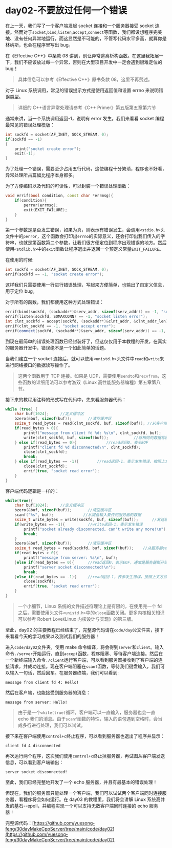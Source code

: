 # day02-不要放过任何一个错误

在上一天，我们写了一个客户端发起 socket 连接和一个服务器接受 socket 连接。然而对于`socket`,`bind`,`listen`,`accept`,`connect`等函数，我们都设想程序完美地、没有任何异常地运行，而这显然是不可能的，不管写代码水平多高，就算你是林纳斯，也会在程序里写出 bug。

在《Effective C++》中条款 08 讲到，别让异常逃离析构函数。在这里我拓展一下，我们不应该放过每一个异常，否则在大型项目开发中一定会遇到很难定位的 bug！

> 具体信息可以参考《Effective C++》原书条款 08，这里不再赘述。

对于 Linux 系统调用，常见的错误提示方式是使用返回值和设置 errno 来说明错误类型。

> 详细的 C++语言异常处理请参考《C++ Primer》第五版第五章第六节

通常来讲，当一个系统调用返回-1，说明有 error 发生。我们来看看 socket 编程最常见的错误处理模版：

```cpp
int sockfd = socket(AF_INET, SOCK_STREAM, 0);
if(sockfd == -1)
{
    print("socket create error");
    exit(-1);
}
```

为了处理一个错误，需要至少占用五行代码，这使编程十分繁琐，程序也不好看，异常处理所占篇幅比程序本身都多。

为了方便编码以及代码的可读性，可以封装一个错误处理函数：

```cpp
void errif(bool condition, const char *errmsg){
    if(condition){
        perror(errmsg);
        exit(EXIT_FAILURE);
    }
}
```

第一个参数是是否发生错误，如果为真，则表示有错误发生，会调用`<stdio.h>`头文件中的`perror`，这个函数会打印出`errno`的实际意义，还会打印出我们传入的字符串，也就是第函数第二个参数，让我们很方便定位到程序出现错误的地方。然后使用`<stdlib.h>`中的`exit`函数让程序退出并返回一个预定义常量`EXIT_FAILURE`。

在使用的时候:

```cpp
int sockfd = socket(AF_INET, SOCK_STREAM, 0);
errif(sockfd == -1, "socket create error");
```

这样我们只需要使用一行进行错误处理，写起来方便简单，也输出了自定义信息，用于定位 bug。

对于所有的函数，我们都使用这种方式处理错误：

```cpp
errif(bind(sockfd, (sockaddr*)&serv_addr, sizeof(serv_addr)) == -1, "socket bind error");
errif(listen(sockfd, SOMAXCONN) == -1, "socket listen error");
int clnt_sockfd = accept(sockfd, (sockaddr*)&clnt_addr, &clnt_addr_len);
errif(clnt_sockfd == -1, "socket accept error");
errif(connect(sockfd, (sockaddr*)&serv_addr, sizeof(serv_addr)) == -1, "socket connect error");
```

到现在最简单的错误处理函数已经封装好了，但这仅仅用于本教程的开发，在真实的服务器开发中，错误绝不是一个如此简单的话题。

当我们建立一个 socket 连接后，就可以使用`<unistd.h>`头文件中`read`和`write`来进行网络接口的数据读写操作了。

> 这两个函数用于 TCP 连接。如果是 UDP，需要使用`sendto`和`recvfrom`，这些函数的详细用法可以参考游双《Linux 高性能服务器编程》第五章第八节。

接下来的教程用注释的形式写在代码中，先来看服务器代码：

```cpp
while (true) {
    char buf[1024];     //定义缓冲区
    bzero(&buf, sizeof(buf));       //清空缓冲区
    ssize_t read_bytes = read(clnt_sockfd, buf, sizeof(buf)); //从客户端socket读到缓冲区，返回已读数据大小
    if(read_bytes > 0){
        printf("message from client fd %d: %s\n", clnt_sockfd, buf);
        write(clnt_sockfd, buf, sizeof(buf));           //将相同的数据写回到客户端
    } else if(read_bytes == 0){             //read返回0，表示EOF
        printf("client fd %d disconnected\n", clnt_sockfd);
        close(clnt_sockfd);
        break;
    } else if(read_bytes == -1){        //read返回-1，表示发生错误，按照上文方法进行错误处理
        close(clnt_sockfd);
        errif(true, "socket read error");
    }
}
```

客户端代码逻辑是一样的：

```cpp
while(true){
    char buf[1024];     //定义缓冲区
    bzero(&buf, sizeof(buf));       //清空缓冲区
    scanf("%s", buf);             //从键盘输入要传到服务器的数据
    ssize_t write_bytes = write(sockfd, buf, sizeof(buf));      //发送缓冲区中的数据到服务器socket，返回已发送数据大小
    if(write_bytes == -1){          //write返回-1，表示发生错误
        printf("socket already disconnected, can't write any more!\n");
        break;
    }
    bzero(&buf, sizeof(buf));       //清空缓冲区
    ssize_t read_bytes = read(sockfd, buf, sizeof(buf));    //从服务器socket读到缓冲区，返回已读数据大小
    if(read_bytes > 0){
        printf("message from server: %s\n", buf);
    }else if(read_bytes == 0){      //read返回0，表示EOF，通常是服务器断开链接，等会儿进行测试
        printf("server socket disconnected!\n");
        break;
    }else if(read_bytes == -1){     //read返回-1，表示发生错误，按照上文方法进行错误处理
        close(sockfd);
        errif(true, "socket read error");
    }
}
```

> 一个小细节，Linux 系统的文件描述符理论上是有限的，在使用完一个 fd 之后，需要使用头文件`<unistd.h>`中的`close`函数关闭。更多内核相关知识可以参考 Robert Love《Linux 内核设计与实现》的第三版。

至此，day02 的主要教程已经结束了，完整源代码请在`code/day02`文件夹，接下来看看今天的学习成果以及测试我们的服务器！

进入`code/day02`文件夹，使用 make 命令编译，将会得到`server`和`client`。输入命令`./server`开始运行，直到`accept`函数，程序阻塞、等待客户端连接。然后在一个新终端输入命令`./client`运行客户端，可以看到服务器接收到了客户端的连接请求，并成功连接。现在客户端阻塞在`scanf`函数，等待我们键盘输入，我们可以输入一句话，然后回车。在服务器终端，我们可以看到:

```
message from client fd 4: Hello!
```

然后在客户端，也能接受到服务器的消息：

```
message from server: Hello!
```

> 由于是一个`while(true)`循环，客户端可以一直输入，服务器也会一直 echo 我们的消息。由于`scanf`函数的特性，输入的语句遇到空格时，会当成多行进行处理，我们可以试试。

接下来在客户端使用`control+c`终止程序，可以看到服务器也退出了程序并显示：

```
client fd 4 disconnected
```

再次运行两个程序，这次我们使用`control+c`终止掉服务器，再试图从客户端发送信息，可以看到客户端输出：

```
server socket disconnected!
```

至此，我们已经完整地开发了一个 echo 服务器，并且有最基本的错误处理！

但现在，我们的服务器只能处理一个客户端，我们可以试试两个客户端同时连接服务器，看程序将会如何运行。在 day03 的教程里，我们将会讲解 Linux 系统高并发的基石--epoll，并编程实现一个可以支持无数客户端同时连接的 echo 服务器！

完整源代码：[https://github.com/yuesong-feng/30dayMakeCppServer/tree/main/code/day02](https://github.com/yuesong-feng/30dayMakeCppServer/tree/main/code/day02)
